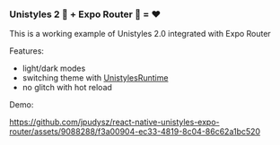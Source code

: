 ### Unistyles 2 🦄 + Expo Router 🚀 = ❤️

This is a working example of Unistyles 2.0 integrated with Expo Router

Features:
- light/dark modes
- switching theme with [UnistylesRuntime](https://reactnativeunistyles.vercel.app/reference/unistyles-runtime/)
- no glitch with hot reload


Demo:

https://github.com/jpudysz/react-native-unistyles-expo-router/assets/9088288/f3a00904-ec33-4819-8c04-86c62a1bc520

